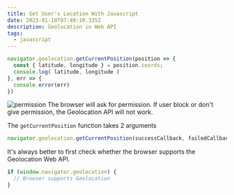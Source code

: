 ```yaml
---
title: Get User's Location With Javascript
date: 2023-01-10T07:49:10.335Z
description: Geolocation in Web API
tags:
  - javascript
---
```

```javascript
navigator.geolocation.getCurrentPosition(position => {
  const { latitude, longitude } = position.coords;
  console.log( latitude, longitude )
}, err => {
  console.error(err)
})
```


![permission](https://images2.imgbox.com/85/06/c3WEK1WA_o.png)
The browser will ask for permission. If user block or don't give permission, the Geolocation API will not work.



The `getCurrentPosition` function takes 2 arguments

```javascript
navigator.geolocation.getCurrentPosition(successCallback, failedCallback);
```



It's always better to first check whether the browser supports the Geolocation Web API.

```javascript
if (window.navigator.geolocation) {
  // Browser supports Geolocation
}
```
